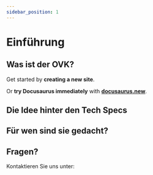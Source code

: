 ```yaml
---
sidebar_position: 1
---
```


# Einführung


## Was ist der OVK?

Get started by **creating a new site**.

Or **try Docusaurus immediately** with **[docusaurus.new](https://docusaurus.new)**.


## Die Idee hinter den Tech Specs


## Für wen sind sie gedacht?

## Fragen?
Kontaktieren Sie uns unter: